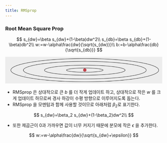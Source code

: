 ```yaml
---
title: RMSprop
---
```

### Root Mean Square Prop

$$
s_{dw}=\beta s_{dw}+(1-\beta)dw^2\\
s_{db}=\beta s_{db}+(1-\beta)db^2\\
w:=w-\alpha\frac{dw}{\sqrt{s_{dw}}}\\
b:=b-\alpha\frac{db}{\sqrt{s_{db}}}
$$

![](/assets/24257888-d68a-4aa3-a0aa-1fe7e45100cd.png)

- RMSprop 은 상대적으로 큰 $b$ 를 더 작게 업데이트 하고, 상대적으로 작은 $w$ 를 크게 업데이트 하므로써 경사 하강이 수평 방향으로 이루어지도록 돕는다.
- RMSprop 을 모멘텀과 함께 사용할 것이므로 아래처럼 $\beta_2$로 표기한다.

$$
s_{dw}=\beta_2 s_{dw}+(1-\beta_2)dw^2\\
$$

- 또한 제곱근이 0과 가까우면 값이 너무 커지기 때문에 분모에 작은 $\epsilon$ 을 추가한다.

$$
w:=w-\alpha\frac{dw}{\sqrt{s_{dw}+\epsilon}}
$$